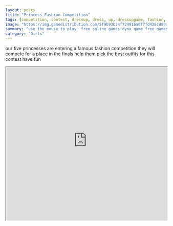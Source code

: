 ```yaml
---
layout: posts
title: "Princess Fashion Competition"
tags: [competition, contest, dressup, dress, up, dressupgame, fashion, fashionista, bestdressupgames, free, online, games, oyna, game, free, games, play, play, games]
image: "https://img.gamedistribution.com/5f9b93b24f72491ba0f7fd428cd89a7a-512x384.jpeg"
summary: "use the mouse to play  free online games oyna game free games play play games"
category: "Girls"
---
```


our five princesses are entering a famous fashion competition they will compete for a place in the finals help them pick the best outfits for this contest have fun

<iframe width="100%" height="480px;" src="https://html5.gamedistribution.com/5f9b93b24f72491ba0f7fd428cd89a7a/"></iframe>